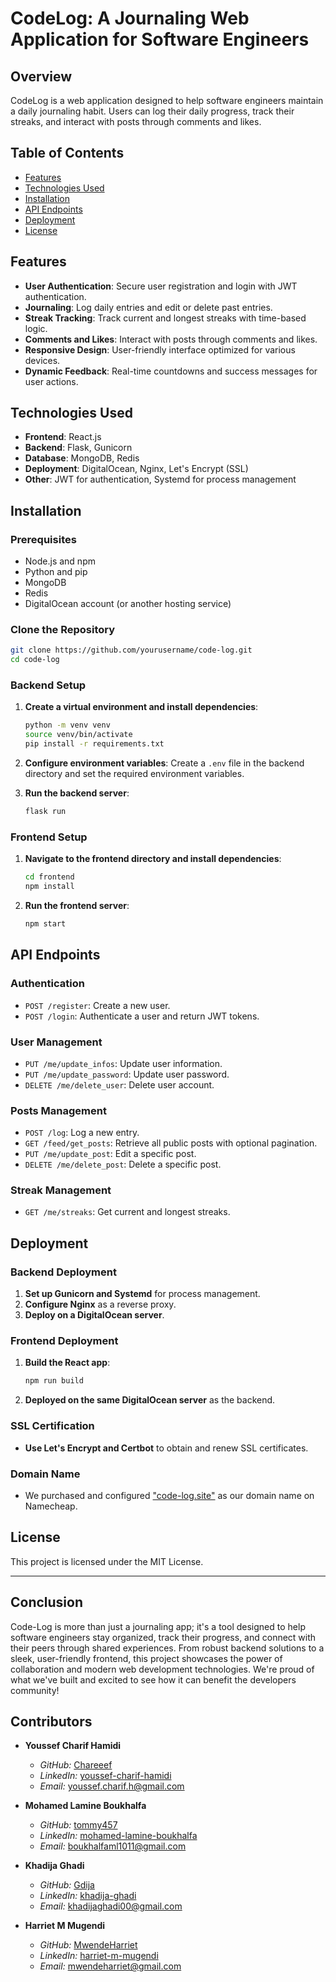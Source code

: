 # CodeLog: A Journaling Web Application for Software Engineers

## Overview
CodeLog is a web application designed to help software engineers maintain a daily journaling habit. Users can log their daily progress, track their streaks, and interact with posts through comments and likes.

## Table of Contents
- [Features](#features)
- [Technologies Used](#technologies-used)
- [Installation](#installation)
- [API Endpoints](#api-endpoints)
- [Deployment](#deployment)
- [License](#license)

## Features
- **User Authentication**: Secure user registration and login with JWT authentication.
- **Journaling**: Log daily entries and edit or delete past entries.
- **Streak Tracking**: Track current and longest streaks with time-based logic.
- **Comments and Likes**: Interact with posts through comments and likes.
- **Responsive Design**: User-friendly interface optimized for various devices.
- **Dynamic Feedback**: Real-time countdowns and success messages for user actions.

## Technologies Used
- **Frontend**: React.js
- **Backend**: Flask, Gunicorn
- **Database**: MongoDB, Redis
- **Deployment**: DigitalOcean, Nginx, Let's Encrypt (SSL)
- **Other**: JWT for authentication, Systemd for process management

## Installation
### Prerequisites
- Node.js and npm
- Python and pip
- MongoDB
- Redis
- DigitalOcean account (or another hosting service)

### Clone the Repository
```bash
git clone https://github.com/yourusername/code-log.git
cd code-log
```

### Backend Setup
1. **Create a virtual environment and install dependencies**:
    ```bash
    python -m venv venv
    source venv/bin/activate
    pip install -r requirements.txt
    ```

2. **Configure environment variables**:
    Create a `.env` file in the backend directory and set the required environment variables.

3. **Run the backend server**:
    ```bash
    flask run
    ```

### Frontend Setup
1. **Navigate to the frontend directory and install dependencies**:
    ```bash
    cd frontend
    npm install
    ```

2. **Run the frontend server**:
    ```bash
    npm start
    ```

## API Endpoints
### Authentication
- `POST /register`: Create a new user.
- `POST /login`: Authenticate a user and return JWT tokens.

### User Management
- `PUT /me/update_infos`: Update user information.
- `PUT /me/update_password`: Update user password.
- `DELETE /me/delete_user`: Delete user account.

### Posts Management
- `POST /log`: Log a new entry.
- `GET /feed/get_posts`: Retrieve all public posts with optional pagination.
- `PUT /me/update_post`: Edit a specific post.
- `DELETE /me/delete_post`: Delete a specific post.

### Streak Management
- `GET /me/streaks`: Get current and longest streaks.

## Deployment
### Backend Deployment
1. **Set up Gunicorn and Systemd** for process management.
2. **Configure Nginx** as a reverse proxy.
3. **Deploy on a DigitalOcean server**.

### Frontend Deployment
1. **Build the React app**:
    ```bash
    npm run build
    ```

2. **Deployed on the same DigitalOcean server** as the backend.

### SSL Certification
- **Use Let's Encrypt and Certbot** to obtain and renew SSL certificates.

### Domain Name
- We purchased and configured ["code-log.site"](https://code-log.site) as our domain name on Namecheap.

## License
This project is licensed under the MIT License.

---

## Conclusion

Code-Log is more than just a journaling app; it's a tool designed to help software engineers stay organized, track their progress, and connect with their peers through shared experiences. From robust backend solutions to a sleek, user-friendly frontend, this project showcases the power of collaboration and modern web development technologies. We're proud of what we've built and excited to see how it can benefit the developers community!

## Contributors
- **Youssef Charif Hamidi**
  - *GitHub:* [Chareeef](https://github.com/Chareeef)
  - *LinkedIn:* [youssef-charif-hamidi](https://linkedin.com/in/youssef-charif-hamidi)
  - *Email:* [youssef.charif.h@gmail.com](mailto:youssef.charif.h@gmail.com)

- **Mohamed Lamine Boukhalfa**
  - *GitHub:* [tommy457](https://github.com/tommy457)
  - *LinkedIn:* [mohamed-lamine-boukhalfa](https://linkedin.com/in/mohamed-lamine-boukhalfa)
  - *Email:* [boukhalfaml1011@gmail.com](mailto:boukhalfaml1011@gmail.com)

- **Khadija Ghadi**
  - *GitHub:* [Gdija](https://github.com/Gdija)
  - *LinkedIn:* [khadija-ghadi](https://linkedin.com/in/khadija-ghadi-017737193)
  - *Email:* [khadijaghadi00@gmail.com](mailto:khadijaghadi00@gmail.com)

- **Harriet M Mugendi**
  - *GitHub:* [MwendeHarriet](https://github.com/MwendeHarriet)
  - *LinkedIn:* [harriet-m-mugendi](]https://www.linkedin.com/in/harriet-m-mugendi-149a006b)
  - *Email:* [mwendeharriet@gmail.com](mailto:mwendeharriet@gmail.com)
